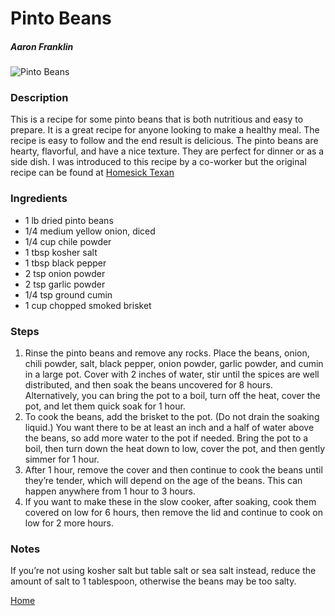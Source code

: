 # Pinto Beans

##### Aaron Franklin

![Pinto Beans](/images/pinto-beans.jpg)

### Description

This is a recipe for some pinto beans that is both nutritious and easy to prepare. It is a great recipe for anyone looking to make a healthy meal. The recipe is easy to follow and the end result is delicious. The pinto beans are hearty, flavorful, and have a nice texture. They are perfect for dinner or as a side dish.
I was introduced to this recipe by a co-worker but the original recipe can be found at [Homesick Texan](https://www.homesicktexan.com/pinto-beans-aaron-franklin-barbecue/)

### Ingredients

* 1 lb dried pinto beans
* 1/4 medium yellow onion, diced
* 1/4 cup chile powder
* 1 tbsp kosher salt
* 1 tbsp black pepper
* 2 tsp onion powder
* 2 tsp garlic powder
* 1/4 tsp ground cumin
* 1 cup chopped smoked brisket

### Steps

1. Rinse the pinto beans and remove any rocks. Place the beans, onion, chili powder, salt, black pepper, onion powder, garlic powder, and cumin in a large pot. Cover with 2 inches of water, stir until the spices are well distributed, and then soak the beans uncovered for 8 hours. Alternatively, you can bring the pot to a boil, turn off the heat, cover the pot, and let them quick soak for 1 hour.
2. To cook the beans, add the brisket to the pot. (Do not drain the soaking liquid.) You want there to be at least an inch and a half of water above the beans, so add more water to the pot if needed. Bring the pot to a boil, then turn down the heat down to low, cover the pot, and then gently simmer for 1 hour.
3. After 1 hour, remove the cover and then continue to cook the beans until they’re tender, which will depend on the age of the beans. This can happen anywhere from 1 hour to 3 hours.
4. If you want to make these in the slow cooker, after soaking, cook them covered on low for 6 hours, then remove the lid and continue to cook on low for 2 more hours.

### Notes

If you’re not using kosher salt but table salt or sea salt instead, reduce the amount of salt to 1 tablespoon, otherwise the beans may be too salty.

[Home](/index.html)